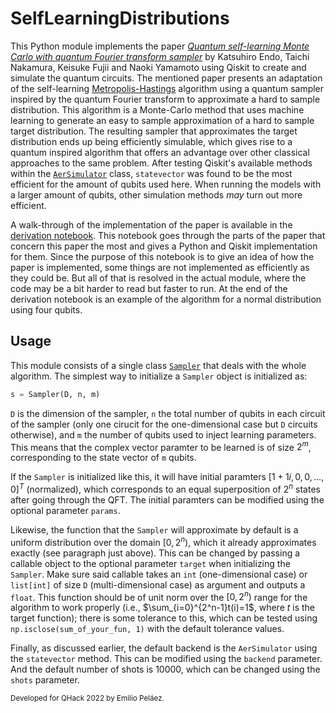 # SelfLearningDistributions

This Python module implements the paper [*Quantum self-learning Monte Carlo with quantum Fourier transform sampler*](https://arxiv.org/abs/2005.14075) by Katsuhiro Endo, Taichi Nakamura, Keisuke Fujii and Naoki Yamamoto using Qiskit to create and simulate the quantum circuits. The mentioned paper presents an adaptation of the self-learning [Metropolis-Hastings](https://en.wikipedia.org/wiki/Metropolis–Hastings_algorithm) algorithm using a quantum sampler inspired by the quantum Fourier transform to approximate a hard to sample distribution. This algorithm is a Monte-Carlo method that uses machine learning to generate an easy to sample approximation of a hard to sample target distribution. The resulting sampler that approximates the target distribution ends up being efficiently simulable, which gives rise to a quantum inspired algorithm that offers an advantage over other classical approaches to the same problem. After testing Qiskit's available methods within the [`AerSimulator`](https://qiskit.org/documentation/stubs/qiskit.providers.aer.AerSimulator.html) class, `statevector` was found to be the most efficient for the amount of qubits used here. When running the models with a larger amount of qubits, other simulation methods *may* turn out more efficient. 

A walk-through of the implementation of the paper is available in the [derivation notebook](https://github.com/epelaaez/SelfLearningDistributions/tree/main/notebooks). This notebook goes through the parts of the paper that concern this paper the most and gives a Python and Qiskit implementation for them. Since the purpose of this notebook is to give an idea of how the paper is implemented, some things are not implemented as efficiently as they could be. But all of that is resolved in the actual module, where the code may be a bit harder to read but faster to run. At the end of the derivation notebook is an example of the algorithm for a normal distribution using four qubits. 

## Usage

This module consists of a single class [`Sampler`](https://github.com/epelaaez/SelfLearningDistributions/blob/main/selflearning/sampler.py#L3) that deals with the whole algorithm. The simplest way to initialize a `Sampler` object is initialized as:

```python
s = Sampler(D, n, m)
```

`D` is the dimension of the sampler, `n` the total number of qubits in each circuit of the sampler (only one cirucit for the one-dimensional case but `D` circuits otherwise), and `m` the number of qubits used to inject learning parameters. This means that the complex vector paramter to be learned is of size $2^m$, corresponding to the state vector of `m` qubits.

If the `Sampler` is initialized like this, it will have initial paramters $[1 + 1i, 0, 0, \dots, 0]^T$ (normalized), which corresponds to an equal superposition of $2^n$ states after going through the QFT. The initial paramters can be modified using the optional parameter `params`.

Likewise, the function that the `Sampler` will approximate by default is a uniform distribution over the domain $[0, 2^n)$, which it already approximates exactly (see paragraph just above). This can be changed by passing a callable object to the optional parameter `target` when initializing the `Sampler`. Make sure said callable takes an `int` (one-dimensional case) or `list[int]` of size `D` (multi-dimensional case) as argument and outputs a `float`. This function should be of unit norm over the $[0, 2^n)$ range for the algorithm to work properly (i.e., $\sum_{i=0}^{2^n-1}t(i)=1$, where $t$ is the target function); there is some tolerance to this, which can be tested using `np.isclose(sum_of_your_fun, 1)` with the default tolerance values.

Finally, as discussed earlier, the default backend is the `AerSimulator` using the `statevector` method. This can be modified using the `backend` parameter. And the default number of shots is $10000$, which can be changed using the `shots` parameter.

<small>
Developed for QHack 2022 by Emilio Peláez.
</small>
